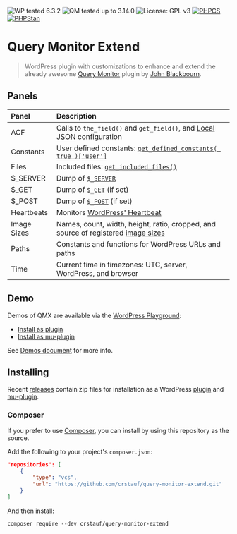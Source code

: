 ![WP tested 6.3.2](https://img.shields.io/badge/WP-Tested_v6.3.2-blue)
![QM tested up to 3.14.0](https://img.shields.io/badge/QM-Tested_v3.14.0-blue)
![License: GPL v3](https://img.shields.io/badge/License-GPL_v3-blue)
[![PHPCS](https://github.com/crstauf/query-monitor-extend/actions/workflows/phpcs.yml/badge.svg)](https://github.com/crstauf/query-monitor-extend/actions/workflows/phpcs.yml)
[![PHPStan](https://github.com/crstauf/query-monitor-extend/actions/workflows/phpstan.yml/badge.svg)](https://github.com/crstauf/query-monitor-extend/actions/workflows/phpstan.yml)

# Query Monitor Extend

> WordPress plugin with customizations to enhance and extend the already awesome [Query Monitor](https://github.com/johnbillion/query-monitor) plugin by [John Blackbourn](https://github.com/johnbillion/).

## Panels

| Panel       | Description |
| :---------- | :---------- |
| ACF         | Calls to `the_field()` and `get_field()`, and [Local JSON](https://www.advancedcustomfields.com/resources/local-json/) configuration |
| Constants   | User defined constants: [`get_defined_constants( true )['user']`](https://www.php.net/manual/en/function.get-defined-constants.php) |
| Files       | Included files: [`get_included_files()`](https://www.php.net/manual/en/function.get-included-files.php) |
| $_SERVER    | Dump of [`$_SERVER`](https://www.php.net/manual/en/reserved.variables.server.php) |
| $_GET       | Dump of [`$_GET`](https://www.php.net/manual/en/reserved.variables.get.php) (if set) |
| $_POST      | Dump of [`$_POST`](https://www.php.net/manual/en/reserved.variables.post.php) (if set) |
| Heartbeats  | Monitors [WordPress' Heartbeat](https://developer.wordpress.org/plugins/javascript/heartbeat-api/) |
| Image Sizes | Names, count, width, height, ratio, cropped, and source of registered [image sizes](https://developer.wordpress.org/themes/functionality/featured-images-post-thumbnails/) |
| Paths       | Constants and functions for WordPress URLs and paths |
| Time        | Current time in timezones: UTC, server, WordPress, and browser |

## Demo

Demos of QMX are available via the [WordPress Playground](https://developer.wordpress.org/playground/):

- [Install as plugin](https://playground.wordpress.net/#%7B%22landingPage%22:%22/wp-admin/plugins.php%22,%22steps%22:%5B%7B%22step%22:%22login%22,%22username%22:%22admin%22,%22password%22:%22password%22%7D,%7B%22step%22:%22installPlugin%22,%22pluginZipFile%22:%7B%22resource%22:%22wordpress.org/plugins%22,%22slug%22:%22query-monitor%22%7D%7D,%7B%22step%22:%22installPlugin%22,%22pluginZipFile%22:%7B%22resource%22:%22url%22,%22url%22:%22https://calebstauffer.wpengine.com/plugin-proxy.php?repo=crstauf/query-monitor-extend&name=plugin.zip%22,%22caption%22:%22Installing%20Query%20Monitor%20Extend%22%7D%7D%5D%7D)
- [Install as mu-plugin](https://playground.wordpress.net/#%7B%22landingPage%22:%22/wp-admin/plugins.php?plugin_status=mustuse%22,%22steps%22:%5B%7B%22step%22:%22login%22,%22username%22:%22admin%22,%22password%22:%22password%22%7D,%7B%22step%22:%22installPlugin%22,%22pluginZipFile%22:%7B%22resource%22:%22wordpress.org/plugins%22,%22slug%22:%22query-monitor%22%7D%7D,%7B%22step%22:%22mkdir%22,%22path%22:%22/wordpress/qmx%22%7D,%7B%22step%22:%22writeFile%22,%22path%22:%22/wordpress/qmx/mu-plugin.zip%22,%22data%22:%7B%22resource%22:%22url%22,%22url%22:%22https://calebstauffer.wpengine.com/plugin-proxy.php?repo=crstauf/query-monitor-extend&name=mu-plugin.zip%22,%22caption%22:%22Downloading%20Query%20Monitor%20Extend%22%7D,%22progress%22:%7B%22weight%22:2,%22caption%22:%22Installing%20Query%20Monitor%20Extend%22%7D%7D,%7B%22step%22:%22unzip%22,%22zipPath%22:%22/wordpress/qmx/mu-plugin.zip%22,%22extractToPath%22:%22/wordpress/qmx%22%7D,%7B%22step%22:%22mv%22,%22fromPath%22:%22/wordpress/qmx/mu-plugins/query-monitor-extend%22,%22toPath%22:%22/wordpress/wp-content/mu-plugins/query-monitor-extend%22%7D,%7B%22step%22:%22mv%22,%22fromPath%22:%22/wordpress/qmx/mu-plugins/load-qmx.php%22,%22toPath%22:%22/wordpress/wp-content/mu-plugins/load-qmx.php%22%7D%5D%7D)

See [Demos document](.github/demos.md) for more info.

## Installing

Recent [releases](https://github.com/crstauf/query-monitor-extend/releases) contain zip files for installation as a WordPress [plugin](https://github.com/crstauf/query-monitor-extend/releases/latest/download/plugin.zip) and [mu-plugin](https://github.com/crstauf/query-monitor-extend/releases/latest/download/mu-plugin.zip).

### Composer

If you prefer to use [Composer](https://getcomposer.org/), you can install by using this repository as the source.

Add the following to your project's `composer.json`:

```json
"repositories": [
	{
		"type": "vcs",
		"url": "https://github.com/crstauf/query-monitor-extend.git"
	}
]
```

And then install:

```
composer require --dev crstauf/query-monitor-extend
```